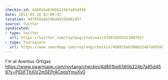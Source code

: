 ```yaml
---
checkin_id: 4d801be6360b224b7a85d456
date: 2011-03-16 02:09:43
location: 4d7050aeb246a0933b461d5f
source: twitter
syndicated:
- type: twitter
  url: https://twitter.com/roytang/statuses/47841945552289793/
- type: foursquare
  url: https://www.swarmapp.com/roytang/checkin/4d801be6360b224b7a85d456?s=PlDiFThXiV2m5EPrACppsYmuXy0
---
```


I'm at Aventus Ortigas https://www.swarmapp.com/roytang/checkin/4d801be6360b224b7a85d456?s=PlDiFThXiV2m5EPrACppsYmuXy0
